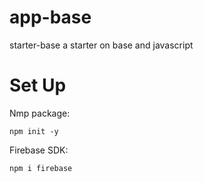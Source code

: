# app-base
starter-base a starter on base and javascript

# Set Up 
Nmp package:
```
npm init -y
```
Firebase SDK:
```
npm i firebase
```
